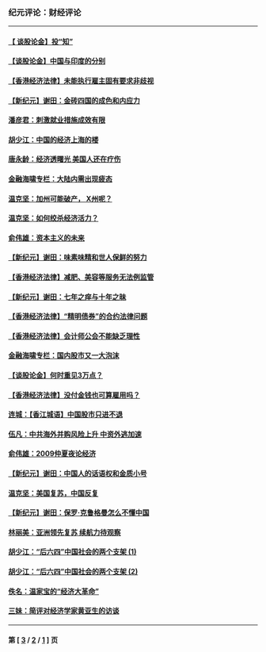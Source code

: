 ### 纪元评论：财经评论
---
#### [【 谈股论金】投“知”](../../pages/nsc1026/n2582603.md) 
#### [【谈股论金】中国与印度的分别](../../pages/nsc1026/n2581731.md) 
#### [【香港经济法律】未能执行雇主固有要求非歧视](../../pages/nsc1026/n2581724.md) 
#### [【新纪元】谢田：金砖四国的成色和内应力](../../pages/nsc1026/n2581478.md) 
#### [潘彦君：刺激就业措施成效有限](../../pages/nsc1026/n2579900.md) 
#### [胡少江：中国的经济上海的楼](../../pages/nsc1026/n2578870.md) 
#### [唐永龄：经济透曙光 美国人还在疗伤](../../pages/nsc1026/n2579143.md) 
#### [金融海啸专栏：大陆内需出现疲态](../../pages/nsc1026/n2581866.md) 
#### [温克坚：加州可能破产， X州呢？](../../pages/nsc1026/n2578747.md) 
#### [温克坚：如何绞杀经济活力？](../../pages/nsc1026/n2576455.md) 
#### [俞伟雄：资本主义的未来](../../pages/nsc1026/n2575109.md) 
#### [【新纪元】谢田：味素味精和世人保鲜的努力](../../pages/nsc1026/n2568526.md) 
#### [【香港经济法律】减肥、美容等服务无法例监管](../../pages/nsc1026/n2570260.md) 
#### [【新纪元】谢田：七年之痒与十年之昧](../../pages/nsc1026/n2568508.md) 
#### [【香港经济法律】“精明债券”的合约法律问题](../../pages/nsc1026/n2566790.md) 
#### [【香港经济法律】会计师公会不能缺乏理性](../../pages/nsc1026/n2566788.md) 
#### [金融海啸专栏：国内股市又一大泡沫](../../pages/nsc1026/n2566846.md) 
#### [【谈股论金】何时重见3万点？](../../pages/nsc1026/n2566789.md) 
#### [【香港经济法律】没付金钱也可算雇用吗？](../../pages/nsc1026/n2566738.md) 
#### [连城：【香江城语】中国股市只进不退](../../pages/nsc1026/n2566733.md) 
#### [伍凡：中共海外并购风险上升 中资外逃加速](../../pages/nsc1026/n2564315.md) 
#### [俞伟雄：2009仲夏夜论经济](../../pages/nsc1026/n2560761.md) 
#### [【新纪元】谢田：中国人的话语权和金质小号](../../pages/nsc1026/n2560240.md) 
#### [温克坚：美国复苏，中国反复](../../pages/nsc1026/n2559492.md) 
#### [【新纪元】谢田：保罗‧克鲁格曼怎么不懂中国](../../pages/nsc1026/n2557271.md) 
#### [林丽美：亚洲领先复苏 续航力待观察](../../pages/nsc1026/n2557004.md) 
#### [胡少江：“后六四”中国社会的两个支架 (1)](../../pages/nsc1026/n2556898.md) 
#### [胡少江：“后六四”中国社会的两个支架 (2)](../../pages/nsc1026/n2556890.md) 
#### [佚名：温家宝的“经济大革命”](../../pages/nsc1026/n2553059.md) 
#### [三妹：简评对经济学家黄亚生的访谈](../../pages/nsc1026/n2552275.md) 

---
#### 第 [ [3](./3.md) / [2](./2.md) / [1](./1.md) ] 页
